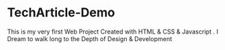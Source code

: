 # TechArticle-Demo
This is my very first Web Project Created with HTML &amp; CSS &amp; Javascript .  I Dream to walk long to the Depth of Design &amp; Development 
